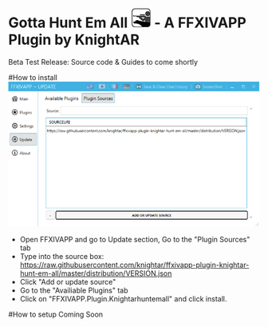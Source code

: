 # Gotta Hunt Em All <img src="https://raw.githubusercontent.com/KnightAR/ffxivapp-plugin-knightar-hunt-em-all/master/distribution/Logo.png"/> - A FFXIVAPP Plugin by KnightAR
Beta Test Release: Source code & Guides to come shortly

#How to install
<img src="https://raw.githubusercontent.com/KnightAR/ffxivapp-plugin-knightar-hunt-em-all/master/images/updatesouces.png" />
* Open FFXIVAPP and go to Update section, Go to the "Plugin Sources" tab
* Type into the source box: https://raw.githubusercontent.com/knightar/ffxivapp-plugin-knightar-hunt-em-all/master/distribution/VERSION.json
* Click "Add or update source"
* Go to the "Availiable Plugins" tab
* Click on "FFXIVAPP.Plugin.Knightarhuntemall" and click install.

#How to setup
Coming Soon